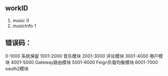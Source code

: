 ## workID
1. music 0 
2. musicInfo 1

## 错误码：
0-1000 系统保留
1001-2000 音乐模块
2001-3000 评论模块
3001-4000 用户模块
4001-5000 Gateway路由模块
5001-6000 Feign负载均衡模块
6001-7000 oauth2模块